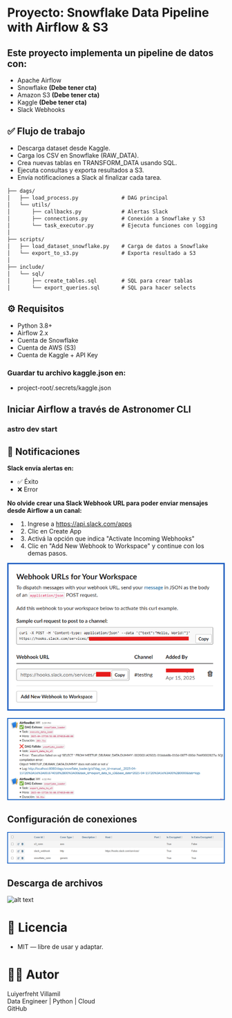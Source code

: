 # Proyecto: Snowflake Data Pipeline with Airflow & S3

## Este proyecto implementa un pipeline de datos con:

- Apache Airflow
- Snowflake **(Debe tener cta)**
- Amazon S3 **(Debe tener cta)**
- Kaggle **(Debe tener cta)**
- Slack Webhooks


## ✅ Flujo de trabajo
- Descarga dataset desde Kaggle.
- Carga los CSV en Snowflake (RAW_DATA).
- Crea nuevas tablas en TRANSFORM_DATA usando SQL.
- Ejecuta consultas y exporta resultados a S3.
- Envía notificaciones a Slack al finalizar cada tarea.


```
├── dags/
│   ├── load_process.py              # DAG principal
│   └── utils/
│       ├── callbacks.py             # Alertas Slack
│       ├── connections.py           # Conexión a Snowflake y S3
│       └── task_executor.py         # Ejecuta funciones con logging
│
├── scripts/
│   ├── load_dataset_snowflake.py    # Carga de datos a Snowflake
│   └── export_to_s3.py              # Exporta resultado a S3
│
├── include/
│   └── sql/
│       ├── create_tables.sql        # SQL para crear tablas
│       └── export_queries.sql       # SQL para hacer selects
```


## ⚙️ Requisitos
- Python 3.8+
- Airflow 2.x
- Cuenta de Snowflake
- Cuenta de AWS (S3)
- Cuenta de Kaggle + API Key

### Guardar tu archivo kaggle.json en:
- project-root/.secrets/kaggle.json


## Iniciar Airflow a través de Astronomer CLI
### astro dev start


## 🔔 Notificaciones
**Slack envía alertas en:**

- ✅ Éxito
- ❌ Error

**No olvide crear una Slack Webhook URL para poder enviar mensajes desde Airflow a un canal:**

- 1. Ingrese a https://api.slack.com/apps
- 2. Clic en Create App
- 3. Activá la opción que indica "Activate Incoming Webhooks"
- 4. Clic en "Add New Webhook to Workspace" y continue con los demas pasos.

![alt text](slack_config.png)

![alt text](msn_slack.png)


## Configuración de conexiones

![alt text](connectios_config.png)

## Descarga de archivos

![alt text](dw_files.png)

# 📄 Licencia
- MIT — libre de usar y adaptar.

# 👨‍💻 Autor
Luiyerfreht Villamil\
Data Engineer | Python | Cloud\
GitHub